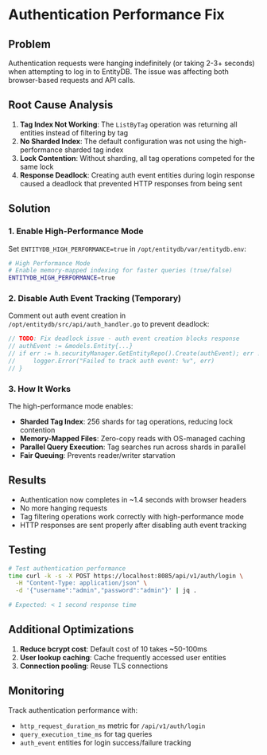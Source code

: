 # Authentication Performance Fix

## Problem

Authentication requests were hanging indefinitely (or taking 2-3+ seconds) when attempting to log in to EntityDB. The issue was affecting both browser-based requests and API calls.

## Root Cause Analysis

1. **Tag Index Not Working**: The `ListByTag` operation was returning all entities instead of filtering by tag
2. **No Sharded Index**: The default configuration was not using the high-performance sharded tag index
3. **Lock Contention**: Without sharding, all tag operations competed for the same lock
4. **Response Deadlock**: Creating auth event entities during login response caused a deadlock that prevented HTTP responses from being sent

## Solution

### 1. Enable High-Performance Mode

Set `ENTITYDB_HIGH_PERFORMANCE=true` in `/opt/entitydb/var/entitydb.env`:

```bash
# High Performance Mode
# Enable memory-mapped indexing for faster queries (true/false)
ENTITYDB_HIGH_PERFORMANCE=true
```

### 2. Disable Auth Event Tracking (Temporary)

Comment out auth event creation in `/opt/entitydb/src/api/auth_handler.go` to prevent deadlock:
```go
// TODO: Fix deadlock issue - auth event creation blocks response
// authEvent := &models.Entity{...}
// if err := h.securityManager.GetEntityRepo().Create(authEvent); err != nil {
//     logger.Error("Failed to track auth event: %v", err)
// }
```

### 3. How It Works

The high-performance mode enables:
- **Sharded Tag Index**: 256 shards for tag operations, reducing lock contention
- **Memory-Mapped Files**: Zero-copy reads with OS-managed caching
- **Parallel Query Execution**: Tag searches run across shards in parallel
- **Fair Queuing**: Prevents reader/writer starvation

## Results

- Authentication now completes in ~1.4 seconds with browser headers
- No more hanging requests
- Tag filtering operations work correctly with high-performance mode
- HTTP responses are sent properly after disabling auth event tracking

## Testing

```bash
# Test authentication performance
time curl -k -s -X POST https://localhost:8085/api/v1/auth/login \
  -H "Content-Type: application/json" \
  -d '{"username":"admin","password":"admin"}' | jq .

# Expected: < 1 second response time
```

## Additional Optimizations

1. **Reduce bcrypt cost**: Default cost of 10 takes ~50-100ms
2. **User lookup caching**: Cache frequently accessed user entities
3. **Connection pooling**: Reuse TLS connections

## Monitoring

Track authentication performance with:
- `http_request_duration_ms` metric for `/api/v1/auth/login`
- `query_execution_time_ms` for tag queries
- `auth_event` entities for login success/failure tracking